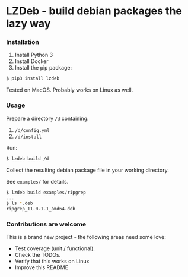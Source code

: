 # LZDeb - build debian packages the lazy way


### Installation

1. Install Python 3
1. Install Docker
1. Install the pip package:
```bash
$ pip3 install lzdeb
```

Tested on MacOS.  Probably works on Linux as well.

### Usage

Prepare a directory `/d` containing:
1. `/d/config.yml`
1. `/d/install`

Run:
```bash
$ lzdeb build /d
```

Collect the resulting debian package file in your working directory.

See `examples/` for details.

```bash
$ lzdeb build examples/ripgrep
...
$ ls *.deb
ripgrep_11.0.1-1_amd64.deb
```

### Contributions are welcome

This is a brand new project - the following areas need some love:

* Test coverage (unit / functional).
* Check the TODOs.
* Verify that this works on Linux
* Improve this README
